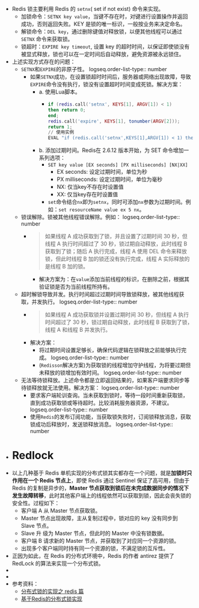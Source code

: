- Redis 锁主要利用 Redis 的 `setnx`( set if not exist) 命令来实现。
	- 加锁命令：`SETNX key value`，当键不存在时，对键进行设置操作并返回成功，否则返回失败。KEY 是锁的唯一标识，一般按业务来决定命名。
	- 解锁命令：`DEL key`，通过删除键值对释放锁，以便其他线程可以通过 `SETNX` 命令来获取锁。
	- 锁超时：`EXPIRE key timeout`, 设置 key 的超时时间，以保证即使锁没有被显式释放，锁也可以在一定时间后自动释放，避免资源被永远锁住。
- 上述实现方式存在的问题：
	- `SETNX`和`EXPIRE`的非原子性。
	  logseq.order-list-type:: number
		- 如果`SETNX`成功，在设置锁超时时间后，服务器或网络出现故障，导致`EXPIRE`命令没有执行，锁没有设置超时时间变成死锁。解决方案：
			- a. 使用Lua脚本。
				- ```lua
				  if (redis.call('setnx', KEYS[1], ARGV[1]) < 1)
				  then return 0;
				  end;
				  redis.call('expire', KEYS[1], tonumber(ARGV[2]));
				  return 1;
				  // 使用实例
				  EVAL "if (redis.call('setnx',KEYS[1],ARGV[1]) < 1) then return 0; end; redis.call('expire',KEYS[1],tonumber(ARGV[2])); return 1;" 1 key value 100
				  ```
			- b. 添加过期时间。Redis在 2.6.12 版本开始，为 SET 命令增加一系列选项：
				- `SET key value [EX seconds] [PX milliseconds] [NX|XX]`
					- EX seconds: 设定过期时间，单位为秒
					- PX milliseconds: 设定过期时间，单位为毫秒
					- NX: 仅当key不存在时设置值
					- XX: 仅当key存在时设置值
				- `set`命令结合`nx`即为`setnx`，同时可添加`nx`参数为过期时间。例如：`set resourceName value ex 5 nx`。
	- 锁误解除。锁被其他线程错误解除。例如：
	  logseq.order-list-type:: number
		- > 如果线程 A 成功获取到了锁，并且设置了过期时间 30 秒，但线程 A 执行时间超过了 30 秒，锁过期自动释放，此时线程 B 获取到了锁；随后 A 执行完成，线程 A 使用 DEL 命令来释放锁，但此时线程 B 加的锁还没有执行完成，线程 A 实际释放的是线程 B 加的锁。
			- 解决方案为：在`value`添加当前线程的标识，在删除之前，根据其验证锁是否为当前线程所持有。
	- 超时解锁导致并发。执行时间超过过期时间导致锁释放，被其他线程获取，并发执行。
	  logseq.order-list-type:: number
		- > 如果线程 A 成功获取锁并设置过期时间 30 秒，但线程 A 执行时间超过了 30 秒，锁过期自动释放，此时线程 B 获取到了锁，线程 A 和线程 B 并发执行。
		- 解决方案：
			- 将过期时间设置足够长，确保代码逻辑在锁释放之前能够执行完成。
			  logseq.order-list-type:: number
			- (`Redisson`解决方案)为获取锁的线程增加守护线程，为将要过期但未释放的锁增加有效时间。
			  logseq.order-list-type:: number
	- 无法等待锁释放。上述命令都是立即返回结果的，如果客户端要求同步等待锁释放就无法使用。解决方案：
	  logseq.order-list-type:: number
		- 要求客户端轮训查询。当未获取到锁时，等待一段时间重新获取锁，直到成功获取锁或等待超时。比较消耗服务器资源，不建议。
		  logseq.order-list-type:: number
		- 使用`Redis`的发布订阅功能，当获取锁失败时，订阅锁释放消息，获取锁成功后释放时，发送锁释放消息。
		  logseq.order-list-type:: number
- # Redlock
- 以上几种基于 Redis 单机实现的分布式锁其实都存在一个问题，就是**加锁时只作用在一个 Redis 节点上**，即使 Redis 通过 Sentinel 保证了高可用，但由于 Redis 的复制是异步的，**Master 节点获取到锁后在未完成数据同步的情况下发生故障转移**，此时其他客户端上的线程依然可以获取到锁，因此会丧失锁的安全性。过程如下：
	- 客户端 A 从 Master 节点获取锁。
	- Master 节点出现故障，主从复制过程中，锁对应的 key 没有同步到 Slave 节点。
	- Slave 升 级为 Master 节点，但此时的 Master 中没有锁数据。
	- 客户端 B 请求新的 Master 节点，并获取到了对应同一个资源的锁。
	- 出现多个客户端同时持有同一个资源的锁，不满足锁的互斥性。
- 正因为如此，在 Redis 的分布式环境中，Redis 的作者 antirez 提供了 RedLock 的算法来实现一个分布式锁。
-
-
- 参考资料：
	- [分布式锁的实现之 redis 篇](https://xiaomi-info.github.io/2019/12/17/redis-distributed-lock/)
	- [基于Redis的分布式锁实现](https://juejin.cn/post/6844903830442737671)